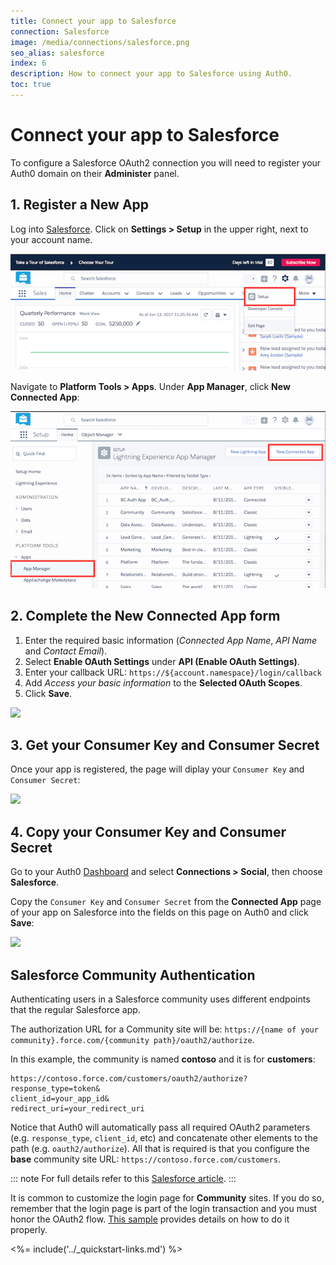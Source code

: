 ```yaml
---
title: Connect your app to Salesforce
connection: Salesforce
image: /media/connections/salesforce.png
seo_alias: salesforce
index: 6
description: How to connect your app to Salesforce using Auth0.
toc: true
---
```


# Connect your app to Salesforce

To configure a Salesforce OAuth2 connection you will need to register your Auth0 domain on their **Administer** panel.

## 1. Register a New App

Log into [Salesforce](https://login.salesforce.com/). Click on **Settings > Setup** in the upper right, next to your account name.

![](/media/articles/connections/social/salesforce/salesforce-register-1a.png)

Navigate to **Platform Tools > Apps**. Under **App Manager**, click **New Connected App**:

![](/media/articles/connections/social/salesforce/salesforce-register-1b.png)

## 2. Complete the New Connected App form

1. Enter the required basic information (*Connected App Name*, *API Name* and *Contact Email*).
2. Select **Enable OAuth Settings**  under **API (Enable OAuth Settings)**.
3. Enter your callback URL: `https://${account.namespace}/login/callback`
4. Add *Access your basic information* to the **Selected OAuth Scopes**.
5. Click **Save**.

  ![](/media/articles/connections/social/salesforce/salesforce-register-2.png)

## 3. Get your Consumer Key and Consumer Secret

Once your app is registered, the page will diplay your `Consumer Key` and `Consumer Secret`:

![](/media/articles/connections/social/salesforce/salesforce-register-3.png)

## 4. Copy your Consumer Key and Consumer Secret

Go to your Auth0 [Dashboard](${manage_url}/#/connections/social) and select **Connections > Social**, then choose **Salesforce**.

Copy the `Consumer Key` and `Consumer Secret` from the **Connected App** page of your app on Salesforce into the fields on this page on Auth0 and click **Save**:

![](/media/articles/connections/social/salesforce/salesforce-register-4.png)

## Salesforce Community Authentication

Authenticating users in a Salesforce community uses different endpoints that the regular Salesforce app.

The authorization URL for a Community site will be: `https://{name of your community}.force.com/{community path}/oauth2/authorize`.

In this example, the community is named __contoso__ and it is for __customers__: 

```text
https://contoso.force.com/customers/oauth2/authorize?
response_type=token&
client_id=your_app_id&
redirect_uri=your_redirect_uri
```

Notice that Auth0 will automatically pass all required OAuth2 parameters (e.g. `response_type`, `client_id`, etc) and concatenate other elements to the path (e.g. `oauth2/authorize`). All that is required is that you configure the __base__ community site URL: `https://contoso.force.com/customers`.

::: note
For full details refer to this [Salesforce article](http://www.salesforce.com/us/developer/docs/chatterapi/Content/quickstart_communities.htm).
:::

It is common to customize the login page for __Community__ sites. If you do so, remember that the login page is part of the login transaction and you must honor the OAuth2 flow. [This sample](https://github.com/salesforceidentity/basic-custom-login) provides details on how to do it properly.

<%= include('../_quickstart-links.md') %>
